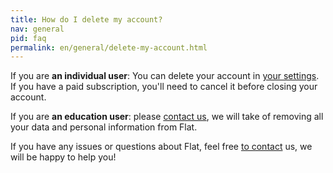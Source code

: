 ```yaml
---
title: How do I delete my account?
nav: general
pid: faq
permalink: en/general/delete-my-account.html
---
```

If you are **an individual user**: You can delete your account in [your settings](/account). If you have a paid subscription, you'll need to cancel it before closing your account.

If you are **an education user**: please [contact us](/support), we will take of removing all your data and personal information from Flat.

If you have any issues or questions about Flat, feel free [to contact](/support) us, we will be happy to help you!
